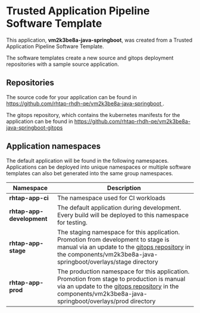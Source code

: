 # Trusted Application Pipeline Software Template

This application, **vm2k3be8a-java-springboot**, was created from a Trusted Application Pipeline Software Template.

The software templates create a new source and gitops deployment repositories with a sample source application. 

## Repositories

The source code for your application can be found in [https://github.com/rhtap-rhdh-qe/vm2k3be8a-java-springboot ](https://github.com/rhtap-rhdh-qe/vm2k3be8a-java-springboot ).
 
The gitops repository, which contains the kubernetes manifests for the application can be found in 
[https://github.com/rhtap-rhdh-qe/vm2k3be8a-java-springboot-gitops ](https://github.com/rhtap-rhdh-qe/vm2k3be8a-java-springboot-gitops ) 

## Application namespaces 

The default application will be found in the following namespaces. Applications can be deployed into unique namespaces or multiple software templates can also bet generated into the same group namespaces.  

|  Namespace   |  Description   |  
| -------- | -------- |
| **rhtap-app-ci** | The namespace used for CI workloads |
| **rhtap-app-development** | The default application during development. Every build will be deployed to this namespace for testing. |
| **rhtap-app-stage** | The staging namespace for this application. Promotion from development to stage is manual via an update to the [gitops repository](https://github.com/rhtap-rhdh-qe/vm2k3be8a-java-springboot-gitops ) in the components/vm2k3be8a-java-springboot/overlays/stage directory |
| **rhtap-app-prod** | The production namespace for this application. Promotion from stage to production is manual via an update to the [gitops repository](https://github.com/rhtap-rhdh-qe/vm2k3be8a-java-springboot-gitops ) in the components/vm2k3be8a-java-springboot/overlays/prod directory |